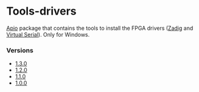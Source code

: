# Tools-drivers

[Apio](https://github.com/FPGAwars/apio) package that contains the tools to install the FPGA drivers ([Zadig](http://zadig.akeo.ie) and [Virtual Serial](https://www.pjrc.com/teensy/serial_install.exe)). Only for Windows.

### Versions
* [1.3.0](https://github.com/FPGAwars/tools-drivers/releases/tag/v1.3.0)  
* [1.2.0](https://github.com/FPGAwars/tools-drivers/releases/tag/v1.2.0)  
* [1.1.0](https://github.com/FPGAwars/tools-drivers/releases/tag/v1.1.0)  
* [1.0.0](https://github.com/FPGAwars/tools-drivers/releases/tag/v1.0.0)  
